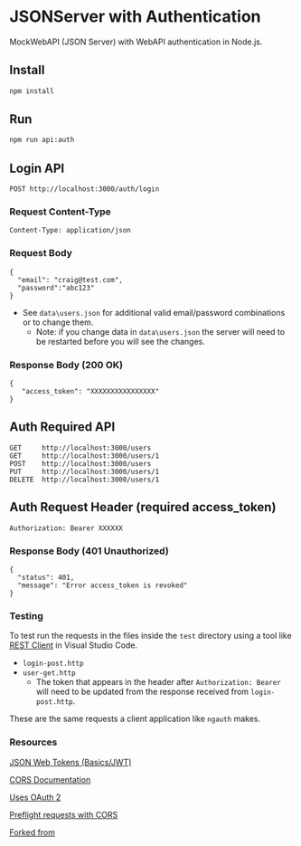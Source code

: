 # JSONServer with Authentication

MockWebAPI (JSON Server) with WebAPI authentication in Node.js.

## Install

```bash
npm install
```

## Run

```bash
npm run api:auth
```

## Login API

```
POST http://localhost:3000/auth/login
```

### Request Content-Type

```
Content-Type: application/json
```

### Request Body

```
{
  "email": "craig@test.com",
  "password":"abc123"
}
```

- See `data\users.json` for additional valid email/password combinations or to change them.
  - Note: if you change data in `data\users.json` the server will need to be restarted before you will see the changes.

### Response Body (200 OK)

```
{
   "access_token": "XXXXXXXXXXXXXXXX"
}
```

## Auth Required API

```
GET     http://localhost:3000/users
GET     http://localhost:3000/users/1
POST    http://localhost:3000/users
PUT     http://localhost:3000/users/1
DELETE  http://localhost:3000/users/1
```

## Auth Request Header (required access_token)

```
Authorization: Bearer XXXXXX
```

### Response Body (401 Unauthorized)

```
{
  "status": 401,
  "message": "Error access_token is revoked"
}
```

### Testing

To test run the requests in the files inside the `test` directory using a tool like [REST Client](https://marketplace.visualstudio.com/items?itemName=humao.rest-client) in Visual Studio Code.

- `login-post.http`
- `user-get.http`
  - The token that appears in the header after `Authorization: Bearer` will need to be updated from the response received from `login-post.http`.

These are the same requests a client application like `ngauth` makes.

### Resources

[JSON Web Tokens (Basics/JWT)](https://medium.com/@piraveenaparalogarajah/json-web-tokens-jwt-basics-6515b13077e8)

[CORS Documentation](https://developer.mozilla.org/en-US/docs/Web/HTTP/CORS)

[Uses OAuth 2](https://security.stackexchange.com/questions/108662/why-is-bearer-required-before-the-token-in-authorization-header-in-a-http-re)

[Preflight requests with CORS](http://restlet.com/company/blog/2015/12/15/understanding-and-using-cors/)

[Forked from](https://github.com/oz4you/mock-auth-json-server)
